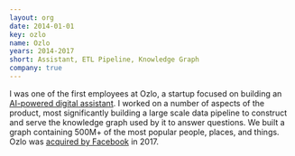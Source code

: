 ```yaml
---
layout: org
date: 2014-01-01
key: ozlo
name: Ozlo
years: 2014-2017
short: Assistant, ETL Pipeline, Knowledge Graph
company: true
---
```


I was one of the first employees at Ozlo, a startup focused on building an
[AI-powered digital assistant](/2016/05/12/meet-ozlo/).
I worked on a number of aspects of the product, most significantly building a large scale data pipeline to
construct and serve the knowledge graph used by it to answer questions. We built a graph containing 500M+
of the most popular people, places, and things. Ozlo was
[acquired by Facebook](https://techcrunch.com/2017/07/31/facebook-buys-ozlo-to-boost-its-conversational-ai-efforts/) in 2017.
